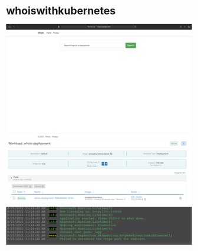 # whoiswithkubernetes

![Image of Yaktocat](https://github.com/1enesplus/whoiswithkubernetes/blob/main/Screenshot.png)
![Image of Yaktocat](https://github.com/1enesplus/whoiswithkubernetes/blob/main/Screenshot2.png)
![Image of Yaktocat](https://github.com/1enesplus/whoiswithkubernetes/blob/main/Screenshot3.png)

